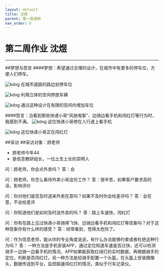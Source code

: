 ```yaml
---
layout: default
title: 沈煜
parent: 第一周调研
nav_order: 6
---
```


# 第二周作业 沈煜

---

##梦想与怨言
####梦想：希望通过合理的设计，在城市中有更多的停车位，方便人们停车。

![kdxg](https://z3.ax1x.com/2021/03/31/cAUkxH.jpg)
在城市道路的路边划停车位

![kdxg](https://z3.ax1x.com/2021/03/31/cANOxJ.jpg)
利用立体的空间停放车辆

![kdxg](https://z3.ax1x.com/2021/03/31/cANL24.jpg)
通过这种设计在有限的空间内增加车位

####怨言：当看到那些快递小哥“风驰电掣”、边骑边看手机和闯红灯等行为时，我感到不满。
![kdxg](https://z3.ax1x.com/2021/03/31/cAYrQA.jpg)
这位快递小哥停在人行道上看手机

![kdxg](https://z3.ax1x.com/2021/03/31/cAYqoT.jpg)
这位快递小哥正在闯红灯

##采访
##采访对象：顾老师
* 顾老师今年44
* 是信息教研组长，一位土生土长的崇明人

问：顾老师，你会点外卖吗？
答：会

问：顾老师，你怎么看待外卖小哥这份工作？
答：很辛苦，如果客户要求高的话，影响评价

问：你对他们是否及时送来外卖在意吗？如果不及时你会给差评吗？
答：会在意，不会给差评

问：你知道他们是如何及时送外卖的吗？
答：路上车速快，闯红灯

问：你有在路上见过快递小哥骑得飞快、边骑边看手机和闯红灯等现象吗？对于这种现象你有什么样的感受？
答：经常看到，觉得太危险了。

问：作为信息老师，能从你的专业角度说说，有什么办法能够约束或者杜绝这种行为吗？
答：一种方法是手机安装APP，通过定位知道车速是否过快，还可以检测骑手一边骑一边看手机的情况，APP如果能获取红绿灯的实时数据，再根据骑手的定位，判断是否闯红灯。另一种方法是给骑手配置一个头盔，在头盔上安装摄像头，数据传送到平台，监控超速闯红灯的情况，类似于行车记录仪。












